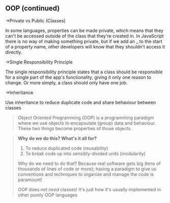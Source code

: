 ## OOP (continued)

->Private vs Public (Classes)

In some languages, properties can be made private, which means that they can't be accessed outside of the class that they're created in. In JavaScript there is no way of making something private, but if we add an _ to the start of a property name, other developers will know that they shouldn't access it directly.

->Single Responsibility Principle

The single responsibility principle states that a class should be responsible for a single part of the app's functionality, giving it only one reason to change. Or more simply, a class should only have one job.

->Inheritance

Use inheritance to reduce duplicate code and share behaviour between classes

>Object Oriented Programming (OOP) is a programming paradigm where we use objects to encapsulate (group) data and behaviour. These two things become properties of those objects.


>**Why do we do this? What's it all for?**
>
>1. To reduce duplicated code (reusability)
>2. To break code up into sensibly-divided units (modularity)
>
>Why do we need to do that? Because real software gets big (tens of thousands of lines of code or more); having a paradigm to give us conventions and techniques to organize and manage the code is paramount!
>
>OOP does not *need* classes!
>It's just how it's usually implemented in other purely OOP languages